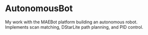 # AutonomousBot
My work with the MAEBot platform building an autonomous robot. Implements scan matching, DStarLite path planning, and PID control.
